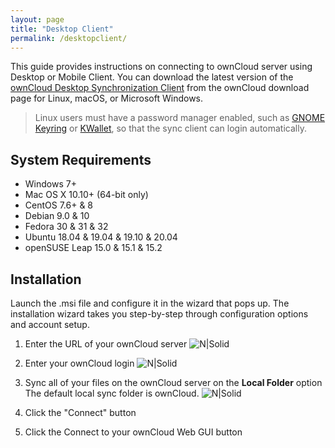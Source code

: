 ```yaml
---
layout: page
title: "Desktop Client"
permalink: /desktopclient/
---
```


This guide provides instructions on connecting to ownCloud server using Desktop or Mobile Client. You can download the latest version of the [ownCloud Desktop Synchronization Client](https://owncloud.com/download/#desktop-clients) from the ownCloud download page for Linux, macOS, or Microsoft Windows.
>Linux users must have a password manager enabled, such as [GNOME Keyring](https://wiki.gnome.org/Projects/GnomeKeyring/) or [KWallet](https://utils.kde.org/projects/kwalletmanager/), so that the sync client can login automatically.

## System Requirements
- Windows 7+
- Mac OS X 10.10+ (64-bit only)
- CentOS 7.6+ & 8
- Debian 9.0 & 10
- Fedora 30 & 31 & 32
- Ubuntu 18.04 & 19.04 & 19.10 & 20.04
- openSUSE Leap 15.0 & 15.1 & 15.2

## Installation
Launch the .msi file and configure it in the wizard that pops up. The installation wizard takes you step-by-step through configuration options and account setup.
1. Enter the URL of your ownCloud server
![N|Solid](https://doc.owncloud.com/desktop/2.6/_images/client-1.png)

2. Enter your ownCloud login
![N|Solid](https://doc.owncloud.com/desktop/2.6/_images/client-2.png)

3. Sync all of your files on the ownCloud server on the **Local Folder** option
The default local sync folder is ownCloud.
![N|Solid](https://doc.owncloud.com/desktop/2.6/_images/client-3.png)

4. Click the "Connect" button
5. Click the Connect to your ownCloud Web GUI button
